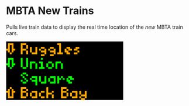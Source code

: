 # MBTA New Trains

Pulls live train data to display the real time location of the _new_ MBTA train cars.

<img src="./mbta-newtrains.webp" width="320" height="160">
